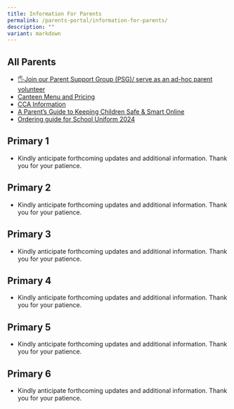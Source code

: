 ```yaml
---
title: Information For Parents
permalink: /parents-portal/information-for-parents/
description: ""
variant: markdown
---
```

## All Parents


*   [🖐️Join our Parent Support Group (PSG)/ serve as an ad-hoc parent volunteer](https://peitongpri.moe.edu.sg/our-people/psg/)
*   [Canteen Menu and Pricing](https://go.gov.sg/ptpscanteen)
*   [CCA Information](https://sites.google.com/moe.edu.sg/ptpscca/home)
*   [A Parent’s Guide to Keeping Children Safe &amp; Smart Online](https://www.digitalforlife.gov.sg/home/learn/resources/all-resources/a-parents-guide-to-keeping-children-safe-and-smart-online)
*   [Ordering guide for School Uniform 2024](/files/Parents%20Portal/For%20Parents/Uniform_Online_Ordering_guide.pdf)

## Primary 1

* Kindly anticipate forthcoming updates and additional information. Thank you for your patience.


## Primary 2
* Kindly anticipate forthcoming updates and additional information. Thank you for your patience.

## Primary 3
* Kindly anticipate forthcoming updates and additional information. Thank you for your patience.

## Primary 4
* Kindly anticipate forthcoming updates and additional information. Thank you for your patience.

## Primary 5
* Kindly anticipate forthcoming updates and additional information. Thank you for your patience.

## Primary 6
* Kindly anticipate forthcoming updates and additional information. Thank you for your patience.